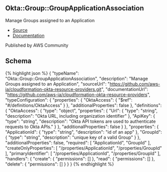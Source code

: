 
## Okta::Group::GroupApplicationAssociation

Manage Groups assigned to an Application

- [Source](https:&#x2F;&#x2F;github.com&#x2F;aws-ia&#x2F;cloudformation-okta-resource-providers.git) 
- [Documentation]()

Published by AWS Community

## Schema
{% highlight json %}
{
    "typeName": "Okta::Group::GroupApplicationAssociation",
    "description": "Manage Groups assigned to an Application",
    "sourceUrl": "https://github.com/aws-ia/cloudformation-okta-resource-providers.git",
    "documentationUrl": "https://github.com/aws-ia/cloudformation-okta-resource-providers",
    "typeConfiguration": {
        "properties": {
            "OktaAccess": {
                "$ref": "#/definitions/OktaAccess"
            }
        },
        "additionalProperties": false
    },
    "definitions": {
        "OktaAccess": {
            "type": "object",
            "properties": {
                "Url": {
                    "type": "string",
                    "description": "Okta URL, including organization identifier"
                },
                "ApiKey": {
                    "type": "string",
                    "description": "Okta API tokens are used to authenticate requests to Okta APIs."
                }
            },
            "additionalProperties": false
        }
    },
    "properties": {
        "ApplicationId": {
            "type": "string",
            "description": "id of an app"
        },
        "GroupId": {
            "type": "string",
            "description": "unique key of a valid Group"
        }
    },
    "additionalProperties": false,
    "required": [
        "ApplicationId",
        "GroupId"
    ],
    "createOnlyProperties": [
        "/properties/ApplicationId",
        "/properties/GroupId"
    ],
    "primaryIdentifier": [
        "/properties/ApplicationId",
        "/properties/GroupId"
    ],
    "handlers": {
        "create": {
            "permissions": []
        },
        "read": {
            "permissions": []
        },
        "delete": {
            "permissions": []
        }
    }
}
{% endhighlight %}
